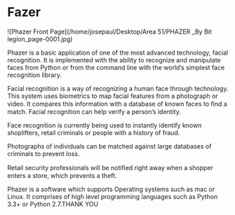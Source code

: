 # Fazer

![Phazer Front Page](/home/josepaul/Desktop/Area 51/PHAZER _By Bit legion_page-0001.jpg)

Phazer is a basic application of one of the most advanced technology, facial recognition. It is
implemented with the ability to recognize and manipulate faces from Python or from the command
line with the world’s simplest face recognition library.

Facial recognition is a way of recognizing a human face through technology. This system uses
biometrics to map facial features from a photograph or video. It compares this information with a
database of known faces to ﬁnd a match. Facial recognition can help verify a person’s identity.

Face recognition is currently being used to instantly identify known shoplifters, retail criminals or
people with a history of fraud.

Photographs of individuals can be matched against large databases of criminals to prevent loss.

Retail security professionals will be notiﬁed right away when a shopper enters a store, which
prevents a theft.

Phazer is a software which supports Operating systems such as mac or Linux. It comprises of high
level programming languages such as Python 3.3+ or Python 2.7.THANK YOU
